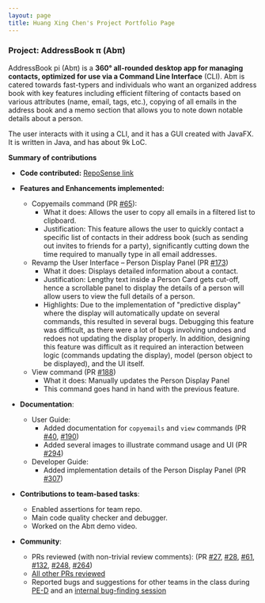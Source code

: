 ```yaml
---
layout: page
title: Huang Xing Chen's Project Portfolio Page
---
```


### Project: AddressBook π (Abπ)

AddressBook pi (Abπ) is a **360° all-rounded desktop app for managing contacts, optimized for use via a Command Line Interface** (CLI). Abπ is catered towards fast-typers and individuals who want an organized address book with key features including efficient filtering of contacts based on various attributes (name, email, tags, etc.), copying of all emails in the address book and a memo section that allows you to note down notable details about a person.

The user interacts with it using a CLI, and it has a GUI created with JavaFX. It is written in Java, and has about 9k LoC.

**Summary of contributions**

* **Code contributed:** [RepoSense link](https://nus-cs2103-ay2122s2.github.io/tp-dashboard/?search=lovemathboy&breakdown=true&sort=groupTitle&sortWithin=title&since=2022-02-18&timeframe=commit&mergegroup=&groupSelect=groupByRepos&checkedFileTypes=docs~functional-code~test-code~other)

* **Features and Enhancements implemented:**
  * Copyemails command (PR [\#65](https://github.com/AY2122S2-CS2103T-T17-4/tp/pull/65)):
    * What it does: Allows the user to copy all emails in a filtered list to clipboard.
    * Justification: This feature allows the user to quickly contact a specific list of contacts in their address book (such as sending out invites to friends for a party), significantly cutting down the time required to manually type in all email addresses.
  * Revamp the User Interface – Person Display Panel (PR [\#173](https://github.com/AY2122S2-CS2103T-T17-4/tp/pull/173))
    * What it does: Displays detailed information about a contact. 
    * Justification: Lengthy text inside a Person Card gets cut-off, hence a scrollable panel to display the details of a person will allow users to view the full details of a person.
    * Highlights: Due to the implementation of "predictive display" where the display will automatically update on several commands, this resulted in several bugs. Debugging this feature was difficult, as there were a lot of bugs involving undoes and redoes not updating the display properly. In addition, designing this feature was difficult as it required an interaction between logic (commands updating the display), model (person object to be displayed), and the UI itself.
      <br>
  <div style="page-break-after: always;"></div>

  * View command (PR [\#188](https://github.com/AY2122S2-CS2103T-T17-4/tp/pull/188))
    * What it does: Manually updates the Person Display Panel
    * This command goes hand in hand with the previous feature.
      <br>
* **Documentation**:
  * User Guide:
    * Added documentation for `copyemails` and `view` commands (PR [\#40](https://github.com/AY2122S2-CS2103T-T17-4/tp/pull/40), [\#190](https://github.com/AY2122S2-CS2103T-T17-4/tp/pull/190))
    * Added several images to illustrate command usage and UI (PR [\#294](https://github.com/AY2122S2-CS2103T-T17-4/tp/pull/294))
  * Developer Guide:
    * Added implementation details of the Person Display Panel (PR [\#307](https://github.com/AY2122S2-CS2103T-T17-4/tp/pull/307))
* **Contributions to team-based tasks**:
  * Enabled assertions for team repo.
  * Main code quality checker and debugger.
  * Worked on the Abπ demo video.
    <br>
* **Community**:
  * PRs reviewed (with non-trivial review comments): (PR [\#27](https://github.com/AY2122S2-CS2103T-T17-4/tp/pull/27), [\#28](https://github.com/AY2122S2-CS2103T-T17-4/tp/pull/28), [\#61](https://github.com/AY2122S2-CS2103T-T17-4/tp/pull/61), [\#132](https://github.com/AY2122S2-CS2103T-T17-4/tp/pull/132), [\#248](https://github.com/AY2122S2-CS2103T-T17-4/tp/pull/248), [\#264](https://github.com/AY2122S2-CS2103T-T17-4/tp/pull/264))
  * [All other PRs reviewed](https://github.com/AY2122S2-CS2103T-T17-4/tp/pulls?q=is%3Apr+is%3Aclosed+reviewed-by%3Alovemathboy)
  * Reported bugs and suggestions for other teams in the class during [PE-D](https://github.com/lovemathboy/ped/issues) and an [internal bug-finding session](https://github.com/AY2122S2-CS2103T-T17-1/tp/issues/273)
